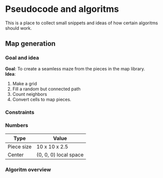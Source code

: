 # Pseudocode and algoritms
This is a place to collect small snippets and ideas of how certain algoritms should work.


## Map generation
### Goal and idea
**Goal**: To create a seamless maze from the pieces in the map library.  
**Idea**:
1. Make a grid
2. Fill a random but connected path
3. Count neighbors
4. Convert cells to map pieces.


### Constraints


### Numbers
| Type | Value |
|------|-------|
| Piece size | 10 x 10 x 2.5 |
| Center | (0, 0, 0) local space |


### Algoritm overview
